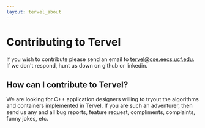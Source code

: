 ```yaml
---
layout: tervel_about
---
```


# Contributing to Tervel

If you wish to contribute please send an email to tervel@cse.eecs.ucf.edu.
If we don't respond, hunt us down on  github or linkedin.

## How can I contribute to Tervel?

We are looking for C++ application designers willing to tryout the algorithms and containers implemented in Tervel.
If you are such an adventurer, then send us any and all bug reports, feature request, compliments, complaints, funny jokes, etc.

